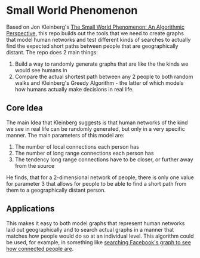 # Small World Phenomenon

Based on Jon Kleinberg's [The Small World Phenomenon: An Algorithmic Perspective](https://www.cs.cornell.edu/home/kleinber/swn.pdf), this repo builds out the tools that we need to create graphs that model human networks and test different kinds of searches to actually find the expected short paths between people that are geographically distant. The repo does 2 main things:

1. Build a way to randomly generate graphs that are like the the kinds we would see humans in
2. Compare the actual shortest path between any 2 people to both random walks and Kleinberg's Greedy Algorithm - the latter of which models how humans actually make decisions in real life.

## Core Idea

The main Idea that Kleinberg suggests is that human networks of the kind we see in real life can be randomly generated, but only in a very specific manner. The main parameters of this model are:

1. The number of local connections each person has
2. The number of long range connections each person has
3. The tendency long range connections have to be closer, or further away from the source

He finds, that for a 2-dimensional network of people, there is only one value for parameter 3 that allows for people to be able to find a short path from them to a geographically distant person.

## Applications

This makes it easy to both model graphs that represent human networks laid out geographically and to search actual graphs in a manner that matches how people would do so at an individual level. This algorithm could be used, for example, in something like [searching Facebook's graph to see how connected people are](https://research.facebook.com/blog/three-and-a-half-degrees-of-separation/).

